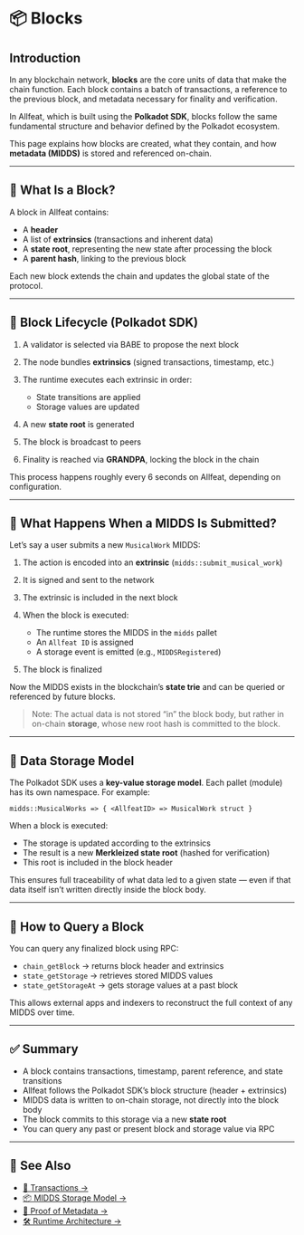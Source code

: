 # 📦 Blocks

## Introduction

In any blockchain network, **blocks** are the core units of data that make the chain function. Each block contains a batch of transactions, a reference to the previous block, and metadata necessary for finality and verification.

In Allfeat, which is built using the **Polkadot SDK**, blocks follow the same fundamental structure and behavior defined by the Polkadot ecosystem.

This page explains how blocks are created, what they contain, and how **metadata (MIDDS)** is stored and referenced on-chain.

---

## 🧱 What Is a Block?

A block in Allfeat contains:

- A **header**
- A list of **extrinsics** (transactions and inherent data)
- A **state root**, representing the new state after processing the block
- A **parent hash**, linking to the previous block

Each new block extends the chain and updates the global state of the protocol.

---

## 🔄 Block Lifecycle (Polkadot SDK)

1. A validator is selected via BABE to propose the next block
2. The node bundles **extrinsics** (signed transactions, timestamp, etc.)
3. The runtime executes each extrinsic in order:

    - State transitions are applied
    - Storage values are updated

4. A new **state root** is generated
5. The block is broadcast to peers
6. Finality is reached via **GRANDPA**, locking the block in the chain

This process happens roughly every 6 seconds on Allfeat, depending on configuration.

---

## 🧩 What Happens When a MIDDS Is Submitted?

Let’s say a user submits a new `MusicalWork` MIDDS:

1. The action is encoded into an **extrinsic** (`midds::submit_musical_work`)
2. It is signed and sent to the network
3. The extrinsic is included in the next block
4. When the block is executed:

    - The runtime stores the MIDDS in the `midds` pallet
    - An `Allfeat ID` is assigned
    - A storage event is emitted (e.g., `MIDDSRegistered`)

5. The block is finalized

Now the MIDDS exists in the blockchain’s **state trie** and can be queried or referenced by future blocks.

> Note: The actual data is not stored “in” the block body, but rather in on-chain **storage**, whose new root hash is committed to the block.

---

## 🧬 Data Storage Model

The Polkadot SDK uses a **key-value storage model**. Each pallet (module) has its own namespace. For example:

```plaintext
midds::MusicalWorks => { <AllfeatID> => MusicalWork struct }
```

When a block is executed:

- The storage is updated according to the extrinsics
- The result is a new **Merkleized state root** (hashed for verification)
- This root is included in the block header

This ensures full traceability of what data led to a given state — even if that data itself isn’t written directly inside the block body.

---

## 🔎 How to Query a Block

You can query any finalized block using RPC:

- `chain_getBlock` → returns block header and extrinsics
- `state_getStorage` → retrieves stored MIDDS values
- `state_getStorageAt` → gets storage values at a past block

This allows external apps and indexers to reconstruct the full context of any MIDDS over time.

---

## ✅ Summary

- A block contains transactions, timestamp, parent reference, and state transitions
- Allfeat follows the Polkadot SDK’s block structure (header + extrinsics)
- MIDDS data is written to on-chain storage, not directly into the block body
- The block commits to this storage via a new **state root**
- You can query any past or present block and storage value via RPC

---

## 📘 See Also

- [🔁 Transactions →](./transaction.md)
- [📦 MIDDS Storage Model →](./midds_storage.md)
- [🧩 Proof of Metadata →](../consensus/pom.md)
- [🛠️ Runtime Architecture →](./runtime_architecture.md)
